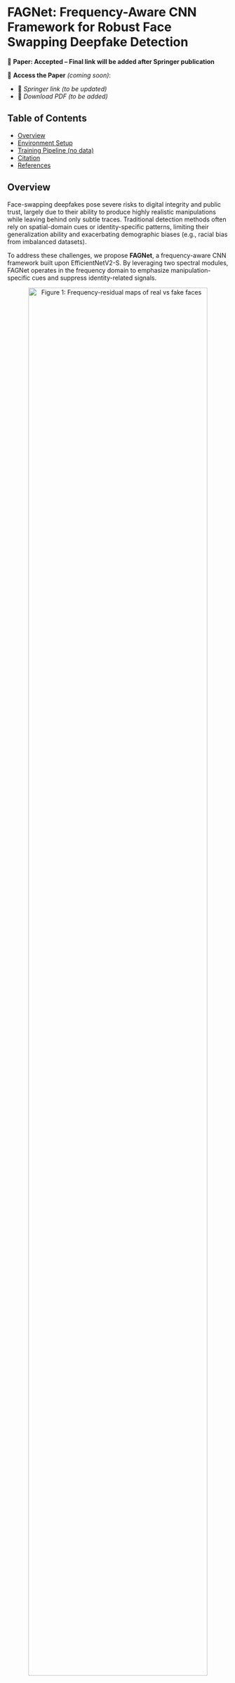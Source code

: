 # FAGNet: Frequency-Aware CNN Framework for Robust Face Swapping Deepfake Detection

📄 **Paper: Accepted – Final link will be added after Springer publication**

📌 **Access the Paper** *(coming soon)*:
- 🔗 *Springer link (to be updated)*
- 📄 *Download PDF (to be added)*

## Table of Contents
- [Overview](#overview)
- [Environment Setup](#environment-setup)
- [Training Pipeline (no data)](#training-pipeline-no-data)
- [Citation](#citation)
- [References](#references)

## Overview

Face-swapping deepfakes pose severe risks to digital integrity and public trust, largely due to their ability to produce highly realistic manipulations while leaving behind only subtle traces. Traditional detection methods often rely on spatial-domain cues or identity-specific patterns, limiting their generalization ability and exacerbating demographic biases (e.g., racial bias from imbalanced datasets).

To address these challenges, we propose **FAGNet**, a frequency-aware CNN framework built upon EfficientNetV2-S. By leveraging two spectral modules, FAGNet operates in the frequency domain to emphasize manipulation-specific cues and suppress identity-related signals.

<p align="center">
  <img src="assets\Figure 1.png" width="90%" alt="Figure 1: Frequency-residual maps of real vs fake faces">
</p>

**Fig. 1:** *Frequency-residual maps highlight manipulation-specific artifacts between real and fake images after low-frequency suppression.*

This design is motivated by our observation that real and fake images exhibit distinct frequency-residual patterns after low-frequency suppression, as shown in Fig 1.


<p align="center">
  <img src="assets\2 method.png" width="85%" alt="Figure 2: FAGate and FER module diagrams">
</p>

**Fig 2:** Architectural diagrams of the FAGate and FER modules for frequency-aware deepfake detection

- **FAGate (Frequency Attention Gate):** Converts features to the frequency domain via FFT, applies a 1×1 convolution on the real part to generate an attention map, modulates the frequency representation, and reconstructs via IFFT to emphasize manipulation-specific cues.

- **FER (Frequency-Enhanced Residual):** Refines amplitude features in the frequency domain using a shallow CNN (two 1×1 convolutions), preserves the phase for reconstruction, and adds the result back to the input via a residual connection.

Spectral regularization (e.g., random masking or suppression of low/mid frequencies) helps the model focus on manipulation-specific cues and reduce identity bias. FAGNet performs well on DFDC and FF++ (88.1% on FF++), and generalizes to unseen data like CelebDF. Our framework improves robustness by guiding the model toward spectral cues that generalize across identities and domainson.


## Environment Setup

**1. Clone the repository:** 

```sh
git clone https://github.com/your-username/fa-cnn-deepfake-detection.git
cd fa-cnn-deepfake-detection
```

**2. Clone the repository:** 

```sh
pip install -r requirements.txt
```

**3. Dataset Preparation:**

Download **DFDC** dataset parts from [Kaggle - Deepfake Detection Challenge](https://www.kaggle.com/c/deepfake-detection-challenge/data) and unzip them into the `data/videos/` directory.  
*(Note: The original link from dfdc.ai is no longer active; refer to the Kaggle page for access. Research paper: [https://arxiv.org/pdf/2006.07397](https://arxiv.org/pdf/2006.07397))*  

Download **FF++** dataset from [FaceForensics++ GitHub](https://github.com/ondyari/FaceForensics) and unzip them into the `data/videos/` directory.  
*(Research paper: [https://arxiv.org/pdf/1901.08971](https://arxiv.org/pdf/1901.08971))* 

**3.1 DFDC Dataset (Deepfake Detection Challenge):**  
**Before extraction:**  

```
data/videos/
├── dfdc_train_part_0/
│   ├── abc.mp4
│   ├── def.mp4
│   └── ...
├── dfdc_train_part_1/
│   ├── ghi.mp4
│   ├── jkl.mp4
│   └── ...
└── metadata.csv
```

**After extraction:**  

```
data/images/
├── FAKE/
│   ├── abc_000.png
│   ├── abc_001.png
│   ├── ...
│   ├── ghi_000.png
│   └── ...
├── REAL/
│   ├── def_000.png
│   ├── def_001.png
│   ├── ...
│   ├── jkl_000.png
│   └── ...
```

Each image is named as `videoName_frameIndex.png`, and saved under `FAKE` or `REAL` according to labels from `metadata.csv`.

**3.2 FF++ Dataset (FaceForensics++):**
**Before extraction:**  

```
data/videos/
├── real/
│ ├── vid001.mp4
│ ├── vid002.mp4
│ └── ...
├── fake/
│ ├── vid003.mp4
│ ├── vid004.mp4
│ └── ...
```

**After extraction:**  

```
data/images/
├── REAL/
│ ├── vid001_000.png
│ ├── vid002_001.png
│ └── ...
├── FAKE/
│ ├── vid003_000.png
│ ├── vid004_001.png
│ └── ...
```

REAL and FAKE labels are moved from the original folder names (`FAKE` or `REAL`). Face crop images are also in `videoName_frameIndex.png` format.

You can unzip one or multiple parts depending on your hardware and experiment scale.

**3.3 Run extraction commands:**

**DFDC Dataset:**

- Using config file:
```
python data/preprocess/extract_frames.py --config config/extract_dfdc.yaml
```

- Using command line arguments:
```
python data/preprocess/extract_frames.py --dataset dfdc --metadata_path data/videos/metadata.csv --video_root_dir data/videos --image_root_dir data/images --num_frames 20 --min_frame_gap 10 --margin_percent 40 --resize_dim 224 224 --fake_real_ratio 1.0
```

**FF++ Dataset:**

- Using config file:
```
python data/preprocess/extract_frames.py --config config/extract_ffpp.yaml
```

- Using command line arguments:
```
python data/preprocess/extract_frames.py --dataset ffpp --video_root_dir data/videos_ffpp --image_root_dir data/images_ffpp --num_frames 20 --min_frame_gap 10 --margin_percent 40 --resize_dim 224 224
```

Notes:
- All extracted folders must be named starting with dfdc_train_part_. The script will only process directories matching this pattern.
- If you just want to test the pipeline, you only need to extract one part (e.g., dfdc_train_part_0) – this is sufficient for a quick demo.
- Make sure that your metadata.csv corresponds to the videos you've extracted (i.e., filenames in the metadata must exist in the folders).
- No automated download script: Due to copyright and competition rule requirements (e.g., accepting Kaggle terms), no download_dataset.sh is provided. Please download and unzip datasets manually.

**4. Train the model:**

Using config file (recommended): 
```sh
python main.py   --config config/config.yaml  --data_dir data/images
```

Using command-line arguments directly:
```sh
python main.py  --data_dir data/images --val_ratio 0.05 --batch_size 32 --num_workers 4 --device cuda --opt adam --sched cosine --warmup linear --warmup_epochs 3 
```

Checkpoints:
- Model weights are saved in the checkpoints/ folder every 3 epochs. To only save the best model (based on validation loss), modify save_best_only=True in the ModelCheckpoint class (or your config).
- Note: Due to licensing and copyright restrictions , we do not publicly release any pretrained checkpoints. Please train the model locally following the instructions above.

**5. Inference:**

After training, you can run inference on a single image using the inference.py script:
```sh
python inference.py --image_path
```

## Citation

[To be updated after Springer publication]

## References

[To be updated after Springer publication]